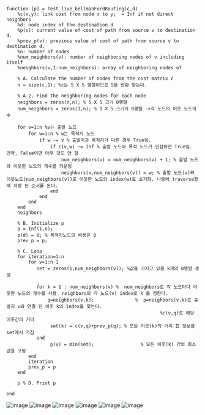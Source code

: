 
```matlab:Code
function [p] = Test_live_bellmanFordRouting(c,d)
    %c(x,y): link cost from node x to y;  = Inf if not direct neighbors
    %d: node index of the destination d
    %p(v): current value of cost of path from source v to destination d.
    %prev_p(v): previous value of cost of path from source v to destination d.
    %n: number of nodes
    %num_neighbors(v): number of neighboring nodes of v including itself
    %neighbors(v,1:num_neighbors): array of neighboring nodes of
    
    % A. Calculate the number of nodes from the cost matrix c
    n = size(c,1); %c는 5 X 5 행렬이므로 5를 반환 받는다.

    % A-2. Find the neighboring nodes for each node
    neighbors = zeros(n,n); % 5 X 5 크기 0행렬 
    num_neighbors = zeros(1,n); % 1 X 5 크기의 0행렬 ->각 노드의 이웃 노드의 수
  
    for v=1:n %v는 출발 노드
        for w=1:n % w는 목적지 노드
            if w ~= v % 출발지과 목적지가 다른 경우 True임. 
                if c(v,w) ~= Inf % 출발 노드와 목적 노드가 인접하면 True임. 만약, False이면 아무 것도 안 함
                    num_neighbors(v) = num_neighbors(v) + 1; % 출발 노드와 이웃한 노드의 개수를 카운팅
                    neighbors(v,num_neighbors(v)) = w; % 출발 노드(v)와 이웃노드(num_neighbors(v))로 이웃한 노드의 index(w)로 초기화. 나중에 traverse할 때 저장 된 순서를 돈다. 
                end
            end
        end
    end
    neighbors

    % B. Initialize p
    p = Inf(1,n);
    p(d) = 0; % 목적지노드의 비용은 0
    prev_p = p; 
    
    % C. Loop
    for iteration=1:n
        for v=1:n-1
           set = zeros(1,num_neighbors(v)); %값을 가지고 있을 k개의 0행렬 생성
           
           for k = 1 : num_neighbors(v) %  num_neighbors로 각 노드마다 이웃한 노드의 개수를 사용  neighbors의 각 노드(v) index로 k 를 정한다. 
               q=neighbors(v,k);               %  p=neighbors(v,k)로 출발지 v와 연결 된 이웃 k의 index를 찾는다. 
                                                        %c(v,q)로 해당 이웃간의 거리
                set(k) = c(v,q)+prev_p(q); % 모든 이웃(k)의 거리 합 정보를 set에서 가짐
           end
                p(v) = min(set);                 % 모든 이웃(k) 간의 최소값을 구함
        end
        iteration
        prev_p = p
    end
    
    p % D. Print p
    
end
```
![image](https://user-images.githubusercontent.com/67944072/159161166-542ba355-cc5b-4dfb-84c9-1e51566f420d.png)
![image](https://user-images.githubusercontent.com/67944072/159161174-f06a1cd6-734e-4d43-8f7c-30bb1b8bcc81.png)
![image](https://user-images.githubusercontent.com/67944072/159161181-1e79d0bc-85df-40af-a74c-4e5da51849a2.png)
![image](https://user-images.githubusercontent.com/67944072/159161187-eb351445-ad62-4bc8-b799-164e33a5d233.png)
![image](https://user-images.githubusercontent.com/67944072/159161195-1cdd7eb0-3cd9-4cb4-b6bf-8cdcb0e2c436.png)
![image](https://user-images.githubusercontent.com/67944072/159161206-1ee41200-fe9a-4f1b-b4cf-888be2ea24ef.png)



